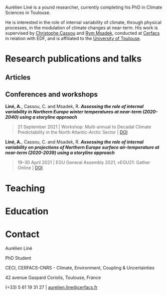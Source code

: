 Aurélien Liné is a yound researcher, currently completing his PhD in Climate Sciences in Toulouse.

He is interested in the role of internal variability of climate, through physical processes, in the modulation of climate changes at near-term.
His work is supervised by [Christophe Cassou](https://cerfacs.fr/~cassou/) and [Rym Msadek](https://cerfacs.fr/~msadek/), conducted at [Cerfacs](https://cerfacs.fr/en/climate-modelling-and-global-change-globc/) in relation with EDF, and is affiliated to the [University of Toulouse](https://en.univ-toulouse.fr/).

# Research publications and talks

## Articles

## Conferences and workshops

**Liné, A.**, Cassou, C. and Msadek, R. **_Assessing the role of internal variability in Northern Europe winter temperatures at near-term (2020-2040) using a storyline approach_**
> 21 September 2021 | Workshop: Multi-annual to Decadal Climate Predictability in the North Atlantic-Arctic Sector | [DOI](doi:10.5281/ZENODO.5543500)

**Liné, A.**, Cassou, C. and Msadek, R. **_Assessing the role of internal variability on projections of Northern Europe surface air-temperature at near-term (2020-2039) using a storyline approach_**
> 19–30 April 2021 | EGU General Assembly 2021, vEGU21: Gather Online | [DOI](doi:10.5194/egusphere-egu21-15177)

# Teaching

# Education

# Contact

Aurélien Liné

PhD Student

CECI, CERFACS-CNRS - Climate, Environment, Coupling & Uncertainties

42 avenue Gaspard Coriolis, Toulouse, France

(+33) 5 61 19 31 27 | [aurelien.line@cerfacs.fr](mailto:aurelien.line@cerfacs.fr)
